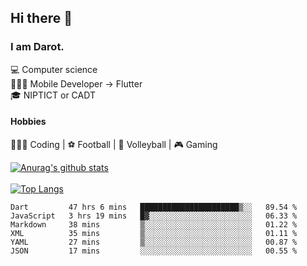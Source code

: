 ## Hi there 👋

### I am Darot.

💻 Computer science <br>
🧑🏻‍💻 Mobile Developer -> Flutter<br>
🎓 NIPTICT or CADT<br>

#### Hobbies 
🧑🏻‍💻 Coding  |  ⚽️ Football | 🏐 Volleyball | 🎮 Gaming<br>

<!-- [![Darot's GitHub stats](https://github-readme-stats.vercel.app/api?username=darot-chen)](https://github.com/darot-chen/github-readme-stats) -->
<!--
**darot-chen/darot-chen** is a ✨ _special_ ✨ repository because its `README.md` (this file) appears on your GitHub profile.

Here are some ideas to get you started:

- 🔭 I’m currently working on ...
- 🌱 I’m currently learning ...
- 👯 I’m looking to collaborate on ...
- 🤔 I’m looking for help with ...
- 💬 Ask me about ...
- 📫 How to reach me: ...
- 😄 Pronouns: ...
- ⚡ Fun fact: ...
-->

[![Anurag's github stats](https://github-readme-stats.vercel.app/api?username=darot-chen&count_private=true&theme=cobalt&show_icons=true)](https://github.com/darot-chen)
</br>
</br>
[![Top Langs](https://github-readme-stats.vercel.app/api/top-langs/?username=darot-chen&layout=compact&theme=cobalt)](https://github.com/darot-chen/)


<!--START_SECTION:waka-->

```text
Dart         47 hrs 6 mins   ██████████████████████▒░░   89.54 %
JavaScript   3 hrs 19 mins   █▓░░░░░░░░░░░░░░░░░░░░░░░   06.33 %
Markdown     38 mins         ▒░░░░░░░░░░░░░░░░░░░░░░░░   01.22 %
XML          35 mins         ▒░░░░░░░░░░░░░░░░░░░░░░░░   01.11 %
YAML         27 mins         ▒░░░░░░░░░░░░░░░░░░░░░░░░   00.87 %
JSON         17 mins         ░░░░░░░░░░░░░░░░░░░░░░░░░   00.55 %
```

<!--END_SECTION:waka-->
